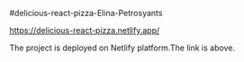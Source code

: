 #delicious-react-pizza-Elina-Petrosyants

https://delicious-react-pizza.netlify.app/

The project is deployed on Netlify platform.The link is above.
